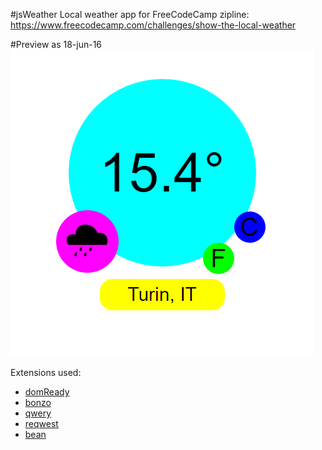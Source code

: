 #jsWeather
Local weather app for FreeCodeCamp zipline: https://www.freecodecamp.com/challenges/show-the-local-weather

#Preview as 18-jun-16
![](preview.png)

Extensions used:
* [domReady](https://github.com/ded/domready)
* [bonzo](https://github.com/ded/bonzo)
* [qwery](https://github.com/ded/qwery)
* [reqwest](https://github.com/ded/reqwest)
* [bean](https://github.com/fat/bean)